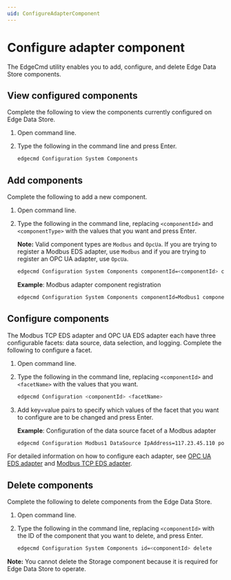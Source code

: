 ```yaml
---
uid: ConfigureAdapterComponent
---
```


# Configure adapter component

The EdgeCmd utility enables you to add, configure, and delete Edge Data Store components.

## View configured components

Complete the following to view the components currently configured on Edge Data Store.

1. Open command line.
2. Type the following in the command line and press Enter.

	```bash
	edgecmd Configuration System Components
	```

## Add components

Complete the following to add a new component.

1. Open command line.
2. Type the following in the command line, replacing `<componentId>` and `<componentType>` with the values that you want and press Enter.

	**Note:** Valid component types are `Modbus` and `OpcUa`. If you are trying to register a Modbus EDS adapter, use `Modbus` and if you are trying to register an OPC UA adapter, use `OpcUa`.
	
	```bash
	edgecmd Configuration System Components componentId=<componentId> componentType=<componentType>
	```

	**Example**: Modbus adapter component registration

	```bash
	edgecmd Configuration System Components componentId=Modbus1 componentType=Modbus
	```

## Configure components

The Modbus TCP EDS adapter and OPC UA EDS adapter each have three configurable facets: data source, data selection, and logging. Complete the following to configure a facet.

1. Open command line.
2. Type the following in the command line, replacing `<componentId>` and `<facetName>` with the values that you want.

	```bash
	edgecmd Configuration <componentId> <facetName>
	```
	
3. Add key=value pairs to specify which values of the facet that you want to configure are to be changed and press Enter.
	
	**Example**: Configuration of the data source facet of a Modbus adapter

	```bash
	edgecmd Configuration Modbus1 DataSource IpAddress=117.23.45.110 port=502 ConnectTimeout=15000 StreamIdPrefix="DataSource1"
	```

For detailed information on how to configure each adapter, see [OPC UA EDS adapter](xref:opcUaOverview) and [Modbus TCP EDS adapter](xref:modbusOverview).

## Delete components

Complete the following to delete components from the Edge Data Store.

1. Open command line.
2. Type the following in the command line, replacing `<componentId>` with the ID of the component that you want to delete, and press Enter.

	```bash
	edgecmd Configuration System Components id=<componentId> delete
	```

**Note:** You cannot delete the Storage component because it is required for Edge Data Store to operate.
